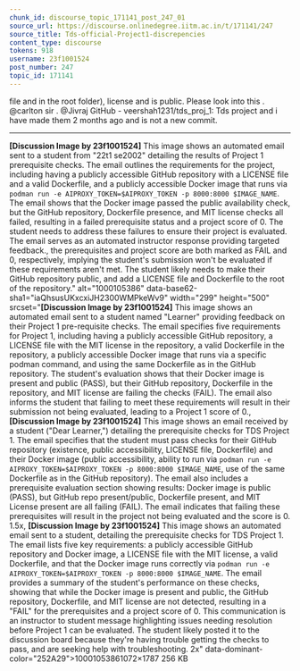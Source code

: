```yaml
---
chunk_id: discourse_topic_171141_post_247_01
source_url: https://discourse.onlinedegree.iitm.ac.in/t/171141/247
source_title: Tds-official-Project1-discrepencies
content_type: discourse
tokens: 918
username: 23f1001524
post_number: 247
topic_id: 171141
---
```


file and in the root folder), license and is public. Please look into this . @carlton sir . @Jivraj GitHub - veershah1231/tds_proj_1: Tds project and i have made them 2 months ago and is not a new commit.

---

**[Discussion Image by 23f1001524]** This image shows an automated email sent to a student from "22t1 se2002" detailing the results of Project 1 prerequisite checks. The email outlines the requirements for the project, including having a publicly accessible GitHub repository with a LICENSE file and a valid Dockerfile, and a publicly accessible Docker image that runs via `podman run -e AIPROXY_TOKEN=$AIPROXY_TOKEN -p 8000:8000 $IMAGE_NAME`. The email shows that the Docker image passed the public availability check, but the GitHub repository, Dockerfile presence, and MIT license checks all failed, resulting in a failed prerequisite status and a project score of 0. The student needs to address these failures to ensure their project is evaluated. The email serves as an automated instructor response providing targeted feedback., the prerequisites and project score are both marked as FAIL and 0, respectively, implying the student's submission won't be evaluated if these requirements aren't met. The student likely needs to make their GitHub repository public, and add a LICENSE file and Dockerfile to the root of the repository." alt="1000105386" data-base62-sha1="iaQhsusUKxcxiJH2300WMPkeWv9" width="299" height="500" srcset="**[Discussion Image by 23f1001524]** This image shows an automated email sent to a student named "Learner" providing feedback on their Project 1 pre-requisite checks. The email specifies five requirements for Project 1, including having a publicly accessible GitHub repository, a LICENSE file with the MIT license in the repository, a valid Dockerfile in the repository, a publicly accessible Docker image that runs via a specific podman command, and using the same Dockerfile as in the GitHub repository. The student's evaluation shows that their Docker image is present and public (PASS), but their GitHub repository, Dockerfile in the repository, and MIT license are failing the checks (FAIL). The email also informs the student that failing to meet these requirements will result in their submission not being evaluated, leading to a Project 1 score of 0., **[Discussion Image by 23f1001524]** This image shows an email received by a student ("Dear Learner,") detailing the prerequisite checks for TDS Project 1. The email specifies that the student must pass checks for their GitHub repository (existence, public accessibility, LICENSE file, Dockerfile) and their Docker image (public accessibility, ability to run via `podman run -e AIPROXY_TOKEN=$AIPROXY_TOKEN -p 8000:8000 $IMAGE_NAME`, use of the same Dockerfile as in the GitHub repository). The email also includes a prerequisite evaluation section showing results: Docker image is public (PASS), but GitHub repo present/public, Dockerfile present, and MIT License present are all failing (FAIL). The email indicates that failing these prerequisites will result in the project not being evaluated and the score is 0. 1.5x, **[Discussion Image by 23f1001524]** This image shows an automated email sent to a student, detailing the prerequisite checks for TDS Project 1. The email lists five key requirements: a publicly accessible GitHub repository and Docker image, a LICENSE file with the MIT license, a valid Dockerfile, and that the Docker image runs correctly via `podman run -e AIPROXY_TOKEN=$AIPROXY_TOKEN -p 8000:8000 $IMAGE_NAME`. The email provides a summary of the student's performance on these checks, showing that while the Docker image is present and public, the GitHub repository, Dockerfile, and MIT license are not detected, resulting in a "FAIL" for the prerequisites and a project score of 0. This communication is an instructor to student message highlighting issues needing resolution before Project 1 can be evaluated. The student likely posted it to the discussion board because they're having trouble getting the checks to pass, and are seeking help with troubleshooting. 2x" data-dominant-color="252A29">10001053861072×1787 256 KB
